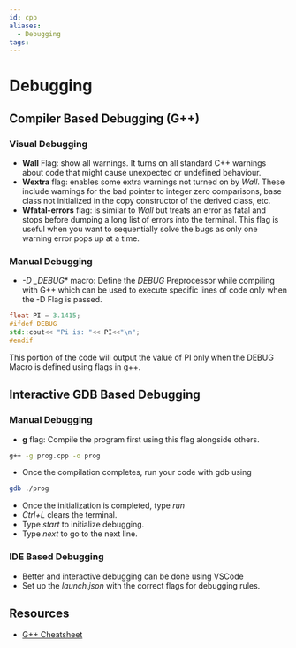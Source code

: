 ```yaml
---
id: cpp
aliases:
  - Debugging
tags:
---
```


# Debugging


## Compiler Based Debugging (G++)

### Visual Debugging

- **Wall** Flag: show all warnings. It turns on all standard C++ warnings about code that might cause unexpected or undefined behaviour.
- **Wextra** flag: enables some extra warnings not turned on by *Wall*. These include warnings for the bad pointer to integer zero comparisons, base class not initialized in the copy constructor of the derived class, etc.
- **Wfatal-errors** flag: is similar to *Wall* but treats an error as fatal and stops before dumping a long list of errors into the terminal. This flag is useful when you want to sequentially solve the bugs as only one warning error pops up at a time.

### Manual Debugging

- *-D _DEBUG** macro: Define the *DEBUG* Preprocessor while compiling with G++ which can be used to execute specific lines of code only when the -D Flag is passed.

```cpp
float PI = 3.1415;
#ifdef DEBUG
std::cout<< "Pi is: "<< PI<<"\n";
#endif
```

This portion of the code will output the value of PI only when the DEBUG Macro is defined using flags in g++.

## Interactive GDB Based Debugging

### Manual Debugging

- **g** flag: Compile the program first using this flag alongside others.

```bash
g++ -g prog.cpp -o prog
```

- Once the compilation completes, run your code with gdb using

```bash
gdb ./prog
```

- Once the initialization is completed, type *run*
- *Ctrl+L* clears the terminal.
- Type *start* to initialize debugging.
- Type *next* to go to the next line.

### IDE Based Debugging

- Better and interactive debugging can be done using VSCode
- Set up the *launch.json* with the correct flags for debugging rules.

## Resources

- [G++ Cheatsheet](https://bytes.usc.edu/cs104/wiki/gcc/)
